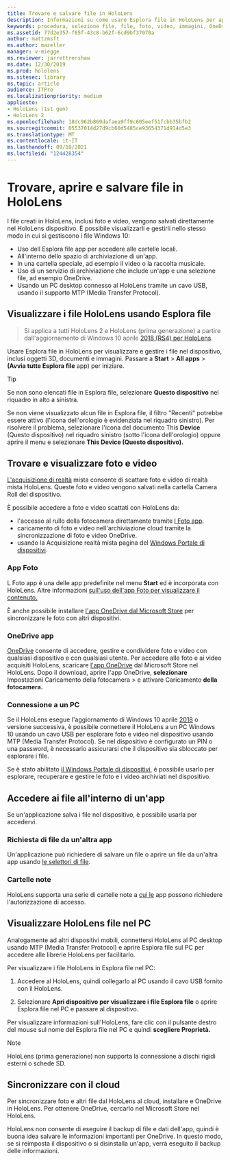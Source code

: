```yaml
---
title: Trovare e salvare file in HoloLens
description: Informazioni su come usare Esplora file in HoloLens per aprire, visualizzare e gestire i file nel dispositivo di realtà mista.
keywords: procedura, selezione file, file, foto, video, immagini, OneDrive, archiviazione, Esplora file, hololens
ms.assetid: 77d2e357-f65f-43c8-b62f-6cd9bf37070a
author: mattzmsft
ms.author: mazeller
manager: v-miegge
ms.reviewer: jarrettrenshaw
ms.date: 12/30/2019
ms.prod: hololens
ms.sitesec: library
ms.topic: article
audience: ITPro
ms.localizationpriority: medium
appliesto:
- HoloLens (1st gen)
- HoloLens 2
ms.openlocfilehash: 18dc962b869dafaea9ff9c605eef51fcbb35bfb2
ms.sourcegitcommit: 05537014d27d9cb60d5485ce93654371d914d5e3
ms.translationtype: MT
ms.contentlocale: it-IT
ms.lasthandoff: 09/10/2021
ms.locfileid: "124428354"
---
```

# <a name="find-open-and-save-files-on-hololens"></a>Trovare, aprire e salvare file in HoloLens

I file creati in HoloLens, inclusi foto e video, vengono salvati direttamente nel HoloLens dispositivo. È possibile visualizzarli e gestirli nello stesso modo in cui si gestiscono i file Windows 10:

- Uso dell Esplora file app per accedere alle cartelle locali.
- All'interno dello spazio di archiviazione di un'app.
- In una cartella speciale, ad esempio il video o la raccolta musicale.
- Uso di un servizio di archiviazione che include un'app e una selezione file, ad esempio OneDrive.
- Usando un PC desktop connesso al HoloLens tramite un cavo USB, usando il supporto MTP (Media Transfer Protocol).

## <a name="view-files-on-hololens-using-file-explorer"></a>Visualizzare i file HoloLens usando Esplora file

> Si applica a tutti HoloLens 2 e HoloLens (prima generazione) a partire dall'aggiornamento di Windows 10 aprile [2018 (RS4) per HoloLens](/windows/mixed-reality/release-notes-april-2018).

Usare Esplora file in HoloLens per visualizzare e gestire i file nel dispositivo, inclusi oggetti 3D, documenti e immagini. Passare a **Start**   >  **All apps**   >  **(Avvia tutte Esplora file** app) per iniziare.

> [!TIP]
> Se non sono elencati file in Esplora file, selezionare **Questo dispositivo** nel riquadro in alto a sinistra.

Se non viene visualizzato alcun file in Esplora file, il filtro "Recenti" potrebbe essere attivo (l'icona dell'orologio è evidenziata nel riquadro sinistro). Per risolvere il problema, selezionare l'icona del documento This **Device** (Questo dispositivo) nel riquadro sinistro (sotto l'icona dell'orologio) oppure aprire il menu e selezionare **This Device (Questo dispositivo).**

## <a name="find-and-view-your-photos-and-videos"></a>Trovare e visualizzare foto e video

[L'acquisizione di realtà](holographic-photos-and-videos.md) mista consente di scattare foto e video di realtà mista HoloLens.  Queste foto e video vengono salvati nella cartella Camera Roll del dispositivo.

È possibile accedere a foto e video scattati con HoloLens da:

- l'accesso al rullo della fotocamera direttamente tramite [l Foto app](holographic-photos-and-videos.md).
- caricamento di foto e video nell'archiviazione cloud tramite la sincronizzazione di foto e video OneDrive.
- usando la Acquisizione realtà mista pagina del [Windows Portale di dispositivi](/windows/mixed-reality/using-the-windows-device-portal#mixed-reality-capture).

### <a name="photos-app"></a>App Foto

L Foto app è una delle app predefinite nel menu **Start** ed è incorporata con HoloLens. Altre informazioni [sull'uso dell'app Foto per visualizzare il contenuto.](holographic-photos-and-videos.md)

È anche possibile installare [l'app OneDrive dal Microsoft Store](https://www.microsoft.com/p/onedrive/9wzdncrfj1p3) per sincronizzare le foto con altri dispositivi.

### <a name="onedrive-app"></a>OneDrive app

[OneDrive](https://onedrive.live.com/) consente di accedere, gestire e condividere foto e video con qualsiasi dispositivo e con qualsiasi utente. Per accedere alle foto e ai video acquisiti HoloLens, scaricare [l'app OneDrive](https://www.microsoft.com/p/onedrive/9wzdncrfj1p3) dal Microsoft Store nel HoloLens. Dopo il download, aprire l'app OneDrive, **selezionare** Impostazioni Caricamento della fotocamera  >  e attivare Caricamento **della fotocamera.**

### <a name="connect-to-a-pc"></a>Connessione a un PC

Se il HoloLens esegue l'aggiornamento di Windows 10 aprile [2018](/windows/mixed-reality/release-notes-april-2018) o versione successiva, è possibile connettere il HoloLens a un PC Windows 10 usando un cavo USB per esplorare foto e video nel dispositivo usando MTP (Media Transfer Protocol). Se nel dispositivo è configurato un PIN o una password, è necessario assicurarsi che il dispositivo sia sbloccato per esplorare i file.  

Se è stato abilitato [il Windows Portale di dispositivi](/windows/mixed-reality/using-the-windows-device-portal), è possibile usarlo per esplorare, recuperare e gestire le foto e i video archiviati nel dispositivo.

## <a name="access-files-within-an-app"></a>Accedere ai file all'interno di un'app

Se un'applicazione salva i file nel dispositivo, è possibile usarla per accedervi.

### <a name="requesting-files-from-another-app"></a>Richiesta di file da un'altra app

Un'applicazione può richiedere di salvare un file o aprire un file da un'altra app usando [le selettori di file](/windows/mixed-reality/app-model#file-pickers).

### <a name="known-folders"></a>Cartelle note

HoloLens supporta una serie di cartelle note a [cui le](/windows/mixed-reality/app-model#known-folders) app possono richiedere l'autorizzazione di accesso.

## <a name="view-hololens-files-on-your-pc"></a>Visualizzare HoloLens file nel PC

Analogamente ad altri dispositivi mobili, connettersi HoloLens al PC desktop usando MTP (Media Transfer Protocol) e aprire Esplora file sul PC per accedere alle librerie HoloLens per facilitarlo.

Per visualizzare i file HoloLens in Esplora file nel PC:

1. Accedere al HoloLens, quindi collegarlo al PC usando il cavo USB fornito con il HoloLens.

1. Selezionare **Apri dispositivo per visualizzare i file Esplora file** o aprire Esplora file nel PC e passare al dispositivo.

Per visualizzare informazioni sull'HoloLens, fare clic con il pulsante destro del mouse sul nome del Esplora file nel PC e quindi **scegliere Proprietà.**

> [!NOTE]
> HoloLens (prima generazione) non supporta la connessione a dischi rigidi esterni o schede SD.

## <a name="sync-to-the-cloud"></a>Sincronizzare con il cloud

Per sincronizzare foto e altri file dal HoloLens al cloud, installare e OneDrive in HoloLens. Per ottenere OneDrive, cercarlo nel Microsoft Store nel HoloLens.

HoloLens non consente di eseguire il backup di file e dati dell'app, quindi è buona idea salvare le informazioni importanti per OneDrive. In questo modo, se si reimposta il dispositivo o si disinstalla un'app, verrà eseguito il backup delle informazioni.
